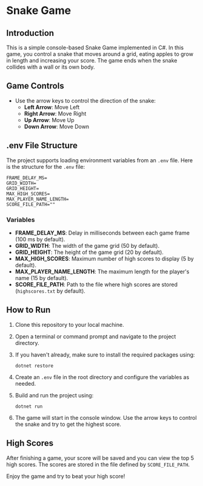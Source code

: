 ﻿
# Snake Game

## Introduction

This is a simple console-based Snake Game implemented in C#. In this game, you control a snake that moves around a grid, eating apples to grow in length and increasing your score. The game ends when the snake collides with a wall or its own body.

## Game Controls

- Use the arrow keys to control the direction of the snake:
  - **Left Arrow**: Move Left
  - **Right Arrow**: Move Right
  - **Up Arrow**: Move Up
  - **Down Arrow**: Move Down

## .env File Structure

The project supports loading environment variables from an `.env` file. Here is the structure for the `.env` file:

```
FRAME_DELAY_MS=
GRID_WIDTH=
GRID_HEIGHT=
MAX_HIGH_SCORES=
MAX_PLAYER_NAME_LENGTH=
SCORE_FILE_PATH=""
```

### Variables
- **FRAME_DELAY_MS**: Delay in milliseconds between each game frame (100 ms by default).
- **GRID_WIDTH**: The width of the game grid (50 by default).
- **GRID_HEIGHT**: The height of the game grid (20 by default).
- **MAX_HIGH_SCORES**: Maximum number of high scores to display (5 by default).
- **MAX_PLAYER_NAME_LENGTH**: The maximum length for the player's name (15 by default).
- **SCORE_FILE_PATH**: Path to the file where high scores are stored (`highscores.txt` by default).

## How to Run

1. Clone this repository to your local machine.

2. Open a terminal or command prompt and navigate to the project directory.

3. If you haven't already, make sure to install the required packages using:
   ```
   dotnet restore
   ```

4. Create an `.env` file in the root directory and configure the variables as needed. 

5. Build and run the project using:
   ```
   dotnet run
   ```

6. The game will start in the console window. Use the arrow keys to control the snake and try to get the highest score.

## High Scores

After finishing a game, your score will be saved and you can view the top 5 high scores. The scores are stored in the file defined by `SCORE_FILE_PATH`.

Enjoy the game and try to beat your high score!

